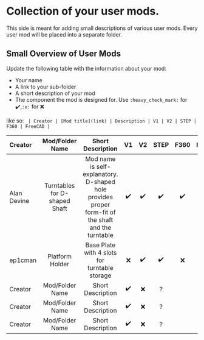 # Collection of your user mods.

This side is meant for adding small descriptions of various user mods. Every user mod will be placed into a separate folder.

## Small Overview of User Mods

Update the following table with the information about your mod:
- Your name
- A link to your sub-folder
- A short description of your mod
- The component the mod is designed for. Use `:heavy_check_mark:` for :heavy_check_mark:,`:x:` for :x:

like so:
`
| Creator | [Mod title](link) | Description | V1 | V2 | STEP | F360 | FreeCAD |`

| Creator | Mod/Folder Name | Short Description | V1 | V2 | STEP | F360 | FreeCAD |
| :--- | :---: | :---: | :---: | :---: | :---: | :---: | :---: |
| Alan Devine | Turntables for D-shaped Shaft | Mod name is self-explanatory. D-shaped hole provides proper form-fit of the shaft and the turntable  | :heavy_check_mark: | :heavy_check_mark: | :heavy_check_mark: | :heavy_check_mark: | :x: |
| ep1cman | Platform Holder | Base Plate with 4 slots for turntable storage | :x: | :heavy_check_mark: | :heavy_check_mark: | :x: | :x: |
| Creator | Mod/Folder Name | Short Description | :heavy_check_mark: | :x: | ? |
| Creator | Mod/Folder Name | Short Description | :heavy_check_mark: | :x: | ? |
| Creator | Mod/Folder Name | Short Description | :heavy_check_mark: | :x: | ? |

